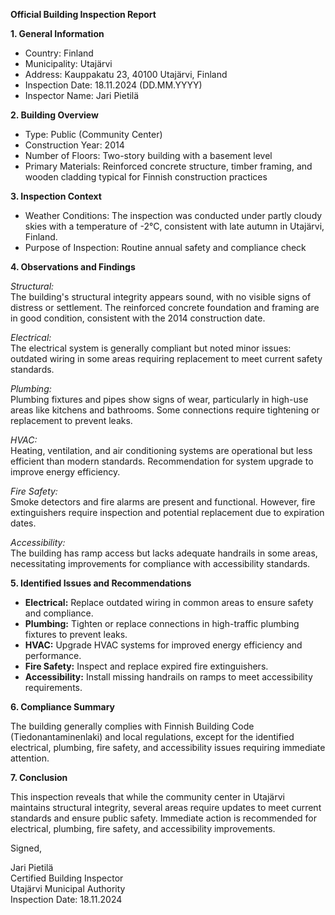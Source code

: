 **Official Building Inspection Report**

**1. General Information**

- Country: Finland
- Municipality: Utajärvi
- Address: Kauppakatu 23, 40100 Utajärvi, Finland
- Inspection Date: 18.11.2024 (DD.MM.YYYY)
- Inspector Name: Jari Pietilä

**2. Building Overview**

- Type: Public (Community Center)
- Construction Year: 2014
- Number of Floors: Two-story building with a basement level
- Primary Materials: Reinforced concrete structure, timber framing, and wooden cladding typical for Finnish construction practices

**3. Inspection Context**

- Weather Conditions: The inspection was conducted under partly cloudy skies with a temperature of -2°C, consistent with late autumn in Utajärvi, Finland.
- Purpose of Inspection: Routine annual safety and compliance check

**4. Observations and Findings**

*Structural:*  
The building's structural integrity appears sound, with no visible signs of distress or settlement. The reinforced concrete foundation and framing are in good condition, consistent with the 2014 construction date.

*Electrical:*  
The electrical system is generally compliant but noted minor issues: outdated wiring in some areas requiring replacement to meet current safety standards.

*Plumbing:*  
Plumbing fixtures and pipes show signs of wear, particularly in high-use areas like kitchens and bathrooms. Some connections require tightening or replacement to prevent leaks.

*HVAC:*  
Heating, ventilation, and air conditioning systems are operational but less efficient than modern standards. Recommendation for system upgrade to improve energy efficiency.

*Fire Safety:*  
Smoke detectors and fire alarms are present and functional. However, fire extinguishers require inspection and potential replacement due to expiration dates.

*Accessibility:*  
The building has ramp access but lacks adequate handrails in some areas, necessitating improvements for compliance with accessibility standards.

**5. Identified Issues and Recommendations**

- **Electrical:** Replace outdated wiring in common areas to ensure safety and compliance.
- **Plumbing:** Tighten or replace connections in high-traffic plumbing fixtures to prevent leaks.
- **HVAC:** Upgrade HVAC systems for improved energy efficiency and performance.
- **Fire Safety:** Inspect and replace expired fire extinguishers.
- **Accessibility:** Install missing handrails on ramps to meet accessibility requirements.

**6. Compliance Summary**

The building generally complies with Finnish Building Code (Tiedonantaminenlaki) and local regulations, except for the identified electrical, plumbing, fire safety, and accessibility issues requiring immediate attention.

**7. Conclusion**

This inspection reveals that while the community center in Utajärvi maintains structural integrity, several areas require updates to meet current standards and ensure public safety. Immediate action is recommended for electrical, plumbing, fire safety, and accessibility improvements. 

Signed,

Jari Pietilä  
Certified Building Inspector  
Utajärvi Municipal Authority  
Inspection Date: 18.11.2024
